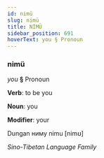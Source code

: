 ```yaml
---
id: nimü
slug: nimü
title: NİMÜ
sidebar_position: 691
hoverText: you § Pronoun
---
```


### nimü

*you* **§** Pronoun

**Verb**: to be you

**Noun**: you

**Modifier**: your

Dungan ниму nimu [nimʊ]

*Sino-Tibetan Language Family*